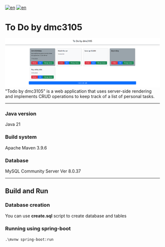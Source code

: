 [![en](https://img.shields.io/badge/lang-en-red.svg)](https://github.com/dmc3105/spring-boot-todo/edit/master/readme.md)
[![en](https://img.shields.io/badge/lang-ru-blue.svg)](https://github.com/dmc3105/spring-boot-todo/edit/master/readme.ru.md)
# To Do by dmc3105
![image info](./screenshot.png)
"Todo by dmc3105" is a web application that uses server-side rendering and implements CRUD operations to keep track of a list of personal tasks.
***
### Java version
Java 21
### Build system
Apache Maven 3.9.6
### Database
MySQL Community Server Ver 8.0.37
***
## Build and Run

### Database creation
You can use **create.sql** script to create database and tables
### Running using spring-boot
``
.\mvnw spring-boot:run
``